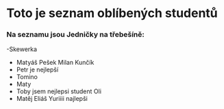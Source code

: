 # Toto je seznam oblíbených studentů

### Na seznamu jsou Jedničky na třebešíně:

-Skewerka
- Matyáš Pešek
Milan Kunčík
- Petr je nejlepší
- Tomino
- Maty
- Toby
jsem nejlepsi student 
Oli
- Matěj Eliáš
Yuriiii najlepši

